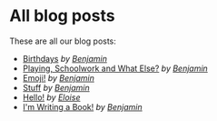 # All blog posts

These are all our blog posts:
* [Birthdays](/benjamin/birthdays-19-5-2020) *by [Benjamin](/benjamin)*
* [Playing, Schoolwork and What Else?](/benjamin/playing-schoolwork-and-what-else-20-5-2020) *by [Benjamin](/benjamin)*
* [Emoji!](/benjamin/emoji-22-5-2020) *by [Benjamin](/benjamin)*
* [Stuff](/benjamin/stuff-29-5-2020) *by [Benjamin](/benjamin)*
* [Hello!](/eloise/hello-30-5-2020) *by [Eloise](/eloise)*
* [I'm Writing a Book!](/benjamin/writing-a-book-04-07-2020.md) *by [Benjamin](/benjamin)*
